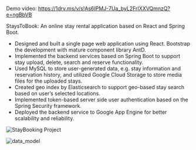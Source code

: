 Demo video: https://1drv.ms/v/s!As6IPMJ-7Ua_byL2FrIXXVQmnzQ?e=ngBbVB


StaysToBook: An online stay rental application based on React and Spring Boot.
 - Designed and built a single page web application using React. Bootstrap the development with mature component library AntD.
 - Implemented the backend services based on Spring Boot to support stay upload, delete, search and reserve functionality.
 - Used MySQL to store user-generated data, e.g. stay information and reservation history, and utilized Google Cloud Storage to store media files for the uploaded stays.
 - Created geo index by Elasticsearch to support geo-based stay search based on user’s selected locations.
 - Implemented token-based server side user authentication based on the Spring Security framework. 
 - Deployed the backend service to Google App Engine for better scalability and reliability.
 


![StayBooking Project](https://user-images.githubusercontent.com/107577761/184507503-1990d796-c3f2-46e5-9196-a0014dc27ad7.png)

![data_model](https://user-images.githubusercontent.com/107577761/184413621-8ff82bba-5ea8-4c9e-b049-73c27f1643a0.png)
